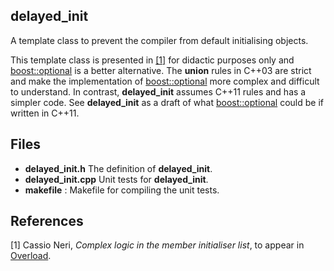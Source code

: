delayed_init
-

A template class to prevent the compiler from default initialising objects.

This template class is presented in <a href="#Neri">[1]</a> for didactic
purposes only and [boost::optional][optional] is a better alternative. The
**union** rules in C++03 are strict and make the implementation of
[boost::optional][optional] more complex and difficult to understand. In
contrast, **delayed\_init** assumes C++11 rules and has a simpler code. See
**delayed\_init** as a draft of what [boost::optional][optional] could be if
written in C++11.

Files
-

* **delayed\_init.h** The definition of **delayed\_init**.
* **delayed\_init.cpp** Unit tests for **delayed\_init**.
* **makefile** : Makefile for compiling the unit tests.

References
-

<a id="Neri">[1]</a> Cassio Neri, *Complex logic in the member initialiser
list*, to appear in [Overload](http://accu.org/index.php/journals/c78).

[optional]: http://www.boost.org/doc/libs/1_51_0/libs/optional/doc/html/index.html "boost::optional"

